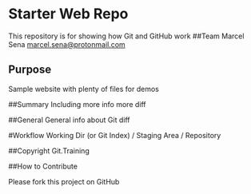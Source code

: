 # Starter Web Repo

This repository is for showing how Git and GitHub work
##Team
Marcel Sena
marcel.sena@protonmail.com

## Purpose

Sample website with plenty of files for demos

##Summary
Including more info more diff

##General
General info about Git diff

#Workflow
Working Dir (or Git Index) / Staging Area / Repository

##Copyright
Git.Training

##How to Contribute

Please fork this project on GitHub
